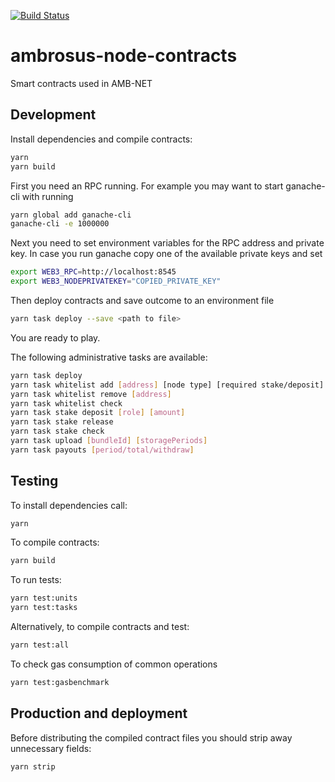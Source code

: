 [![Build Status](https://travis-ci.com/ambrosus/ambrosus-node-contracts.svg?token=nJpF4WjFNNbqCjjVquWn&branch=master)](https://travis-ci.com/ambrosus/ambrosus-node-contracts)
# ambrosus-node-contracts
Smart contracts used in AMB-NET

## Development
Install dependencies and compile contracts:
```bash
yarn
yarn build
```

First you need an RPC running. For example you may want to start ganache-cli with running
```bash
yarn global add ganache-cli
ganache-cli -e 1000000
```

Next you need to set environment variables for the RPC address and private key. In case you run ganache copy one of the available private keys and set
```bash
export WEB3_RPC=http://localhost:8545
export WEB3_NODEPRIVATEKEY="COPIED_PRIVATE_KEY"
```

Then deploy contracts and save outcome to an environment file
```bash
yarn task deploy --save <path to file>
```

You are ready to play.

The following administrative tasks are available: 
```bash
yarn task deploy
yarn task whitelist add [address] [node type] [required stake/deposit]
yarn task whitelist remove [address]
yarn task whitelist check
yarn task stake deposit [role] [amount]
yarn task stake release
yarn task stake check
yarn task upload [bundleId] [storagePeriods]
yarn task payouts [period/total/withdraw]
```

## Testing
To install dependencies call:
```bash
yarn
```

To compile contracts:
```bash
yarn build
```

To run tests:
```bash
yarn test:units
yarn test:tasks
```

Alternatively, to compile contracts and test:
```bash
yarn test:all
```

To check gas consumption of common operations
```bash
yarn test:gasbenchmark
```

## Production and deployment

Before distributing the compiled contract files you should strip away unnecessary fields: 

```bash
yarn strip
```
